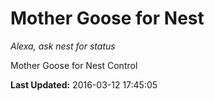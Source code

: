 # Mother Goose for Nest
*Alexa, ask nest for status*

Mother Goose for Nest Control

**Last Updated:** 2016-03-12 17:45:05